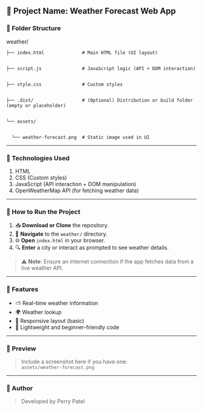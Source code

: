 ## 📁 Project Name: Weather Forecast Web App


### 📂 Folder Structure

weather/


    ├── index.html              # Main HTML file (UI layout)


    ├── script.js               # JavaScript logic (API + DOM interaction)


    ├── style.css               # Custom styles


    ├── .dist/                  # (Optional) Distribution or build folder (empty or placeholder)


    └── assets/

    
      └── weather-forecast.png  # Static image used in UI

---

### 🧰 Technologies Used

1. HTML
2. CSS (Custom styles)
3. JavaScript (API interaction + DOM manipulation)
4. OpenWeatherMap API (for fetching weather data)

---

### 🚀 How to Run the Project

1. 📥 **Download or Clone** the repository.
2. 📂 **Navigate** to the `weather/` directory.
3. 🌐 **Open** `index.html` in your browser.
4. 🔍 **Enter** a city or interact as prompted to see weather details.

> ⚠️ **Note**: Ensure an internet connection if the app fetches data from a live weather API.

---

### 🧩 Features

- ⛅ Real-time weather information
- 🌍 Weather lookup
- 📱 Responsive layout (basic)
- 🎯 Lightweight and beginner-friendly code

---

### 📸 Preview

> Include a screenshot here if you have one:  
> `assets/weather-forecast.png`

---


### 🙌 Author

> Developed by Perry Patel  


